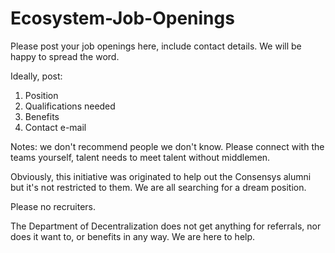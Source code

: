 # Ecosystem-Job-Openings
Please post your job openings here, include contact details. We will be happy to spread the word.

Ideally, post:
1. Position
2. Qualifications needed
3. Benefits
4. Contact e-mail 

Notes: we don't recommend people we don't know. Please connect with the teams yourself, talent needs to meet talent without middlemen.  

Obviously, this initiative was originated to help out the Consensys alumni but it's not restricted to them. We are all searching for a dream position.   

Please no recruiters.   

The Department of Decentralization does not get anything for referrals, nor does it want to, or benefits in any way. We are here to help. 
